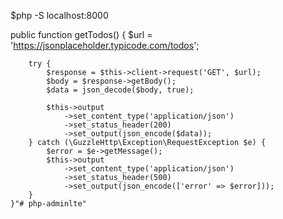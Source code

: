 $php -S localhost:8000

  public function getTodos()
    {
        $url = 'https://jsonplaceholder.typicode.com/todos';

        try {
            $response = $this->client->request('GET', $url);
            $body = $response->getBody();
            $data = json_decode($body, true);

            $this->output
                ->set_content_type('application/json')
                ->set_status_header(200)
                ->set_output(json_encode($data));
        } catch (\GuzzleHttp\Exception\RequestException $e) {
            $error = $e->getMessage();
            $this->output
                ->set_content_type('application/json')
                ->set_status_header(500)
                ->set_output(json_encode(['error' => $error]));
        }
    }"# php-adminlte" 
